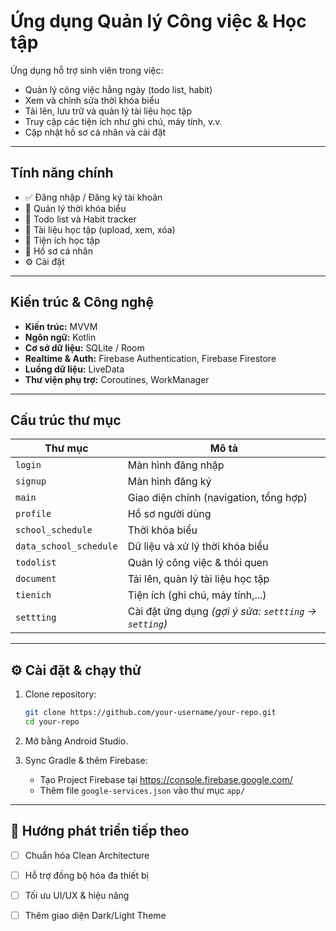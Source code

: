 # Ứng dụng Quản lý Công việc & Học tập

Ứng dụng hỗ trợ sinh viên trong việc:
- Quản lý công việc hằng ngày (todo list, habit)
- Xem và chỉnh sửa thời khóa biểu
- Tải lên, lưu trữ và quản lý tài liệu học tập
- Truy cập các tiện ích như ghi chú, máy tính, v.v.
- Cập nhật hồ sơ cá nhân và cài đặt

---

## Tính năng chính

- ✅ Đăng nhập / Đăng ký tài khoản
- 📅 Quản lý thời khóa biểu
- 📝 Todo list và Habit tracker
- 📂 Tài liệu học tập (upload, xem, xóa)
- 🧰 Tiện ích học tập
- 👤 Hồ sơ cá nhân
- ⚙️ Cài đặt

---

## Kiến trúc & Công nghệ

- **Kiến trúc:** MVVM 
- **Ngôn ngữ:** Kotlin
- **Cơ sở dữ liệu:** SQLite / Room
- **Realtime & Auth:** Firebase Authentication, Firebase Firestore
- **Luồng dữ liệu:** LiveData
- **Thư viện phụ trợ:** Coroutines, WorkManager

---

## Cấu trúc thư mục

| Thư mục               | Mô tả                                      |
|-----------------------|---------------------------------------------|
| `login`               | Màn hình đăng nhập                         |
| `signup`              | Màn hình đăng ký                           |
| `main`                | Giao diện chính (navigation, tổng hợp)     |
| `profile`             | Hồ sơ người dùng                           |
| `school_schedule`     | Thời khóa biểu                             |
| `data_school_schedule`| Dữ liệu và xử lý thời khóa biểu            |
| `todolist`            | Quản lý công việc & thói quen              |
| `document`            | Tải lên, quản lý tài liệu học tập          |
| `tienich`             | Tiện ích (ghi chú, máy tính,...)           |
| `settting`            | Cài đặt ứng dụng *(gợi ý sửa: `settting` → `setting`)* |

---

## ⚙️ Cài đặt & chạy thử

1. Clone repository:
    ```bash
    git clone https://github.com/your-username/your-repo.git
    cd your-repo
    ```

2. Mở bằng Android Studio.

3. Sync Gradle & thêm Firebase:
    - Tạo Project Firebase tại https://console.firebase.google.com/
    - Thêm file `google-services.json` vào thư mục `app/`

---

## 📌 Hướng phát triển tiếp theo

- [ ] Chuẩn hóa Clean Architecture
- [ ] Hỗ trợ đồng bộ hóa đa thiết bị
- [ ] Tối ưu UI/UX & hiệu năng
- [ ] Thêm giao diện Dark/Light Theme

